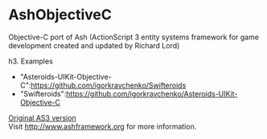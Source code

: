 AshObjectiveC
=============

Objective-C port of Ash (ActionScript 3 entity systems framework for game development created and updated by Richard Lord)<br/>

h3. Examples

* "Asteroids-UIKit-Objective-C":https://github.com/igorkravchenko/Swifteroids
* "Swifteroids":https://github.com/igorkravchenko/Asteroids-UIKit-Objective-C

[Original AS3 version](https://github.com/richardlord/Ash)<br/>
Visit http://www.ashframework.org for more information.
